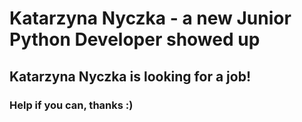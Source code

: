 

Katarzyna Nyczka - a new Junior Python Developer showed up
=============================================================
## Katarzyna Nyczka is looking for a job!  
### Help if you can, thanks :)